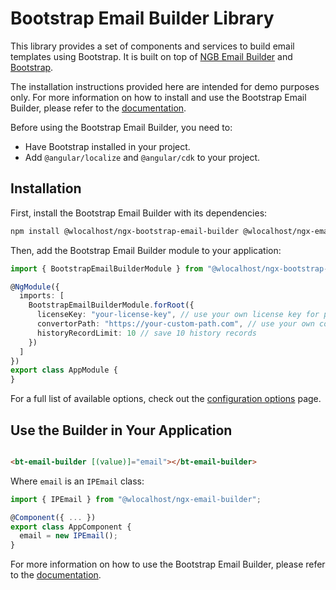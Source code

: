# Bootstrap Email Builder Library

This library provides a set of components and services to build email templates using Bootstrap. It is built on top
of [NGB Email Builder](https://ngb.email) and [Bootstrap](https://getbootstrap.com/).

The installation instructions provided here are intended for demo purposes only. For more information on how to install
and use the Bootstrap Email Builder, please refer to
the [documentation](https://docs.ngb.email/templates/default-templates/bootstrap-email-builder).

Before using the Bootstrap Email Builder, you need to:

* Have Bootstrap installed in your project.
* Add `@angular/localize` and `@angular/cdk` to your project.

## Installation

First, install the Bootstrap Email Builder with its dependencies:

```bash
npm install @wlocalhost/ngx-bootstrap-email-builder @wlocalhost/ngx-email-builder recursive-diff
```

Then, add the Bootstrap Email Builder module to your application:

```typescript
import { BootstrapEmailBuilderModule } from "@wlocalhost/ngx-bootstrap-email-builder";

@NgModule({
  imports: [
    BootstrapEmailBuilderModule.forRoot({
      licenseKey: "your-license-key", // use your own license key for paid versions
      convertorPath: "https://your-custom-path.com", // use your own converter
      historyRecordLimit: 10 // save 10 history records
    })
  ]
})
export class AppModule {
}
```

For a full list of available options, check out
the [configuration options](https://docs.ngb.email/getting-started/configuration) page.

## Use the Builder in Your Application

```html

<bt-email-builder [(value)]="email"></bt-email-builder>
```

Where `email` is an `IPEmail` class:

```typescript
import { IPEmail } from "@wlocalhost/ngx-email-builder";

@Component({ ... })
export class AppComponent {
  email = new IPEmail();
}
```

For more information on how to use the Bootstrap Email Builder, please refer to
the [documentation](https://docs.ngb.email/templates/default-templates/bootstrap-email-builder).
